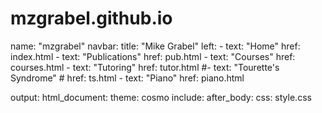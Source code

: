 # mzgrabel.github.io
name: "mzgrabel"
navbar:
  title: "Mike Grabel"
  left:
    - text: "Home"
      href: index.html
    - text: "Publications"
      href: pub.html
    - text: "Courses"
      href: courses.html
    - text: "Tutoring"
      href: tutor.html
    #- text: "Tourette's Syndrome"
     # href: ts.html
    - text: "Piano"
      href: piano.html
      
output:
  html_document:
    theme: cosmo
    include:
      after_body:
    css: style.css
